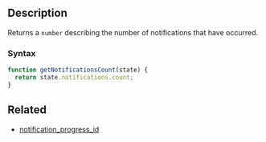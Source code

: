 ## Description

Returns a `number` describing the number of notifications that have occurred.

### Syntax

```js
function getNotificationsCount(state) {
  return state.notifications.count;
}
```

## Related

- [notification_progress_id](./notification_progress_id.md)
